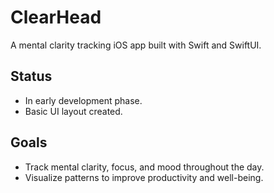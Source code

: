 # ClearHead

A mental clarity tracking iOS app built with Swift and SwiftUI.

## Status
- In early development phase.
- Basic UI layout created.

## Goals
- Track mental clarity, focus, and mood throughout the day.
- Visualize patterns to improve productivity and well-being.
